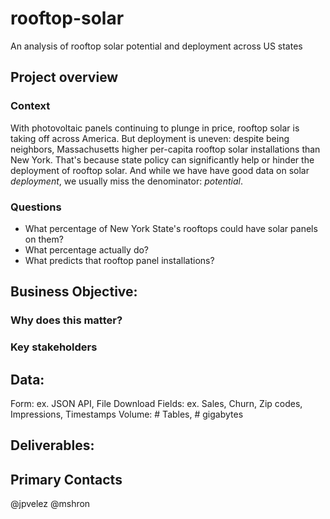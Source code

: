 # rooftop-solar
An analysis of rooftop solar potential and deployment across US states


## Project overview
### Context
With photovoltaic panels continuing to plunge in price, rooftop solar is taking off across America. But deployment is uneven: despite being neighbors, Massachusetts higher per-capita rooftop solar installations than New York. That's because state policy can significantly help or hinder the deployment of rooftop solar. And while we have have good data on solar _deployment_, we usually miss the denominator: _potential_.

### Questions

- What percentage of New York State's rooftops could have solar panels on them? 
- What percentage actually do?
- What predicts that rooftop panel installations?

## Business Objective:

### Why does this matter?

### Key stakeholders


## Data: 
Form: ex. JSON API, File Download
Fields: ex. Sales, Churn, Zip codes, Impressions, Timestamps
Volume: # Tables, # gigabytes

## Deliverables:


## Primary Contacts
@jpvelez
@mshron
